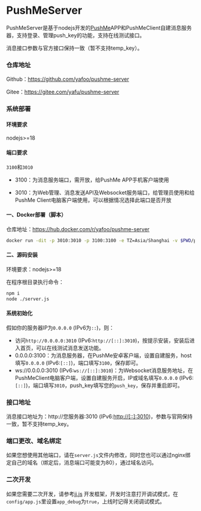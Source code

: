 # PushMeServer
PushMeServer是基于nodejs开发的[PushMe](https://push.i-i.me/)APP和PushMeClient自建消息服务器，支持登录、管理push_key的功能，支持在线测试接口。

消息接口参数与官方接口保持一致（暂不支持temp_key）。

### 仓库地址

Github：https://github.com/yafoo/pushme-server

Gitee：https://gitee.com/yafu/pushme-server

### 系统部署

#### 环境要求

nodejs>=18

#### 端口要求

`3100`和`3010`

- 3100：为消息服务端口，需开放，给PushMe APP手机客户端使用

- 3010：为Web管理、消息发送API及Websocket服务端口，给管理员使用和给PushMe Client电脑客户端使用，可以根据情况选择此端口是否开放

#### 一、Docker部署（脚本）

仓库地址：https://hub.docker.com/r/yafoo/pushme-server
```bash
docker run -dit -p 3010:3010 -p 3100:3100 -e TZ=Asia/Shanghai -v $PWD/pushme-server/config:/pushme-server/config --name pushme-server --restart unless-stopped yafoo/pushme-server:latest
```

#### 二、源码安装

环境要求：nodejs>=18

在程序根目录执行命令：

```bash
npm i
node ./server.js
```

#### 系统初始化

假如你的服务器IP为`0.0.0.0` (IPv6为`::`)，则：
- 访问`http://0.0.0.0:3010` (IPv6:`http://[::]:3010`)，按提示安装，安装后进入首页，可以在线测试消息发送功能。
- 0.0.0.0:3100：为消息服务器，在PushMe安卓客户端，设置自建服务，host填写`0.0.0.0` (IPv6:`[::]`)，端口填写`3100`，保存即可。
- ws://0.0.0.0:3010 (IPv6:`ws://[::]:3010`)：为Websocket消息服务地址，在PushMeClient电脑客户端，设置自建服务开启，IP或域名填写`0.0.0.0` (IPv6:`[::]`)，端口填写`3010`，push_key填写您的`push_key`，保存并重启即可。

### 接口地址

消息接口地址为：http://您服务器:3010 (IPv6:[http://[::]:3010](http://[::]:3010))，参数与官网保持一致，暂不支持temp_key。

### 端口更改、域名绑定

如果您想使用其他端口，请在`server.js`文件内修改，同时您也可以通过nginx绑定自己的域名（绑定后，消息端口可能变为80），通过域名访问。

### 二次开发

如果您需要二次开发，请参考[jj.js](https://github.com/yafoo/jj.js) 开发框架，开发时注意打开调试模式，在`config/app.js`里设置`app_debug`为`true`，上线时记得关闭调试模式。
